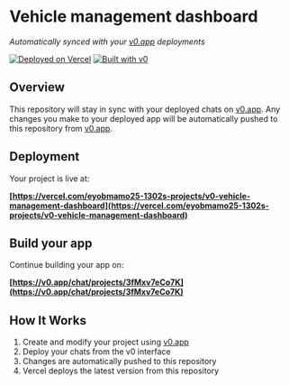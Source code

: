 # Vehicle management dashboard

*Automatically synced with your [v0.app](https://v0.app) deployments*

[![Deployed on Vercel](https://img.shields.io/badge/Deployed%20on-Vercel-black?style=for-the-badge&logo=vercel)](https://vercel.com/eyobmamo25-1302s-projects/v0-vehicle-management-dashboard)
[![Built with v0](https://img.shields.io/badge/Built%20with-v0.app-black?style=for-the-badge)](https://v0.app/chat/projects/3fMxv7eCo7K)

## Overview

This repository will stay in sync with your deployed chats on [v0.app](https://v0.app).
Any changes you make to your deployed app will be automatically pushed to this repository from [v0.app](https://v0.app).

## Deployment

Your project is live at:

**[https://vercel.com/eyobmamo25-1302s-projects/v0-vehicle-management-dashboard](https://vercel.com/eyobmamo25-1302s-projects/v0-vehicle-management-dashboard)**

## Build your app

Continue building your app on:

**[https://v0.app/chat/projects/3fMxv7eCo7K](https://v0.app/chat/projects/3fMxv7eCo7K)**

## How It Works

1. Create and modify your project using [v0.app](https://v0.app)
2. Deploy your chats from the v0 interface
3. Changes are automatically pushed to this repository
4. Vercel deploys the latest version from this repository